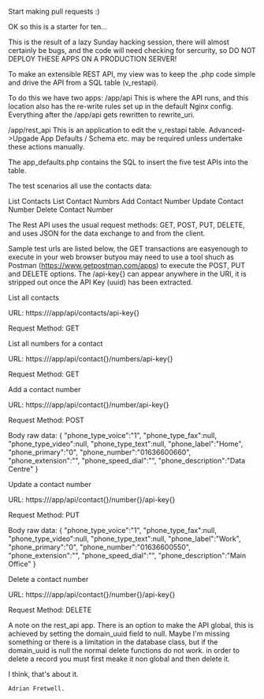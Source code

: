 Start making pull requests :)

OK so this is a starter for ten...

This is the result of a lazy Sunday hacking session,
there will almost certainly be bugs, and the code will need checking for 
sercurity, so
DO NOT DEPLOY THESE APPS ON A PRODUCTION SERVER!

To make an extensible REST API, my view was to keep the .php code simple and 
drive the API from a SQL table (v_restapi).

To do this we have two apps: 
/app/api  This is where the API runs, and this location also has the re-write 
rules set up in the default Nginx config.  Everything after the /app/api gets 
rewritten to rewrite_uri.

/app/rest_api  This is an application to edit the v_restapi table.
Advanced->Upgade  App Defaults / Schema etc. may be required unless undertake 
these actions manually.

The app_defaults.php contains the SQL to insert the five test APIs into the 
table.

The test scenarios all use the contacts data:

List Contacts
List Contact Numbrs
Add Contact Number
Update Contact Number
Delete Contact Number

The Rest API uses the usual request methods: GET, POST, PUT, DELETE, and uses 
JSON for the data exchange to and from the client.

Sample test urls are listed below, the GET transactions are easyenough to
execute in your web browser butyou may need to use a tool shuch as Postman 
(https://www.getpostman.com/apps) to execute the POST, PUT and DELETE options.
The /api-key{} can appear anywhere in the URI, it is stripped out once the 
API Key (uuid) has been extracted.

List all contacts

URL: https://<your domain>/app/api/contacts/api-key{<uuid>}

Request Method: GET



List all numbers for a contact

URL: https://<your domain>/app/api/contact{<contact uuid>}/numbers/api-key{<uuid>}

Request Method: GET



Add a contact number

URL: https://<your domain>/app/api/contact{<contact uuid>}/number/api-key{<uuid>}

Request Method: POST

Body raw data:
{
	"phone_type_voice":"1",
	"phone_type_fax":null,
	"phone_type_video":null,
	"phone_type_text":null,
	"phone_label":"Home",
	"phone_primary":"0",
	"phone_number":"01636600660",
	"phone_extension":"",
	"phone_speed_dial":"",
	"phone_description":"Data Centre"
}



Update a contact number

URL: https://<your domain>/app/api/contact{<contact uuid>}/number{<number uuid>}/api-key{<uuid>}

Request Method: PUT

Body raw data:
{
	"phone_type_voice":"1",
	"phone_type_fax":null,
	"phone_type_video":null,
	"phone_type_text":null,
	"phone_label":"Work",
	"phone_primary":"0",
	"phone_number":"01636600550",
	"phone_extension":"",
	"phone_speed_dial":"",
	"phone_description":"Main Office"
}



Delete a contact number

URL: https://<your domain>/app/api/contact{<contact uuid>}/number{<number uuid>}/api-key{<uuid>}

Request Method: DELETE



A note on the rest_api app.  There is an option to make the API global, this is achieved by 
setting the domain_uuid field to null.  Maybe I'm missing something or there is a limitation in 
the database class, but if the domain_uuid is null the normal delete functions do not work.  in 
order to delete a record you must first meake it non global and then delete it.

I think, that's about it.

    Adrian Fretwell.


